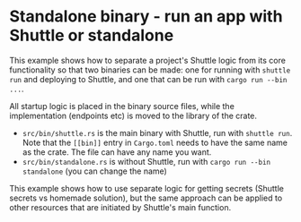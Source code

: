# Standalone binary - run an app with Shuttle or standalone

This example shows how to separate a project's Shuttle logic from its core functionality so that two binaries can be made: one for running with `shuttle run` and deploying to Shuttle, and one that can be run with `cargo run --bin ...`.

All startup logic is placed in the binary source files, while the implementation (endpoints etc) is moved to the library of the crate.

- `src/bin/shuttle.rs` is the main binary with Shuttle, run with `shuttle run`. Note that the `[[bin]]` entry in `Cargo.toml` needs to have the same name as the crate. The file can have any name you want.
- `src/bin/standalone.rs` is without Shuttle, run with `cargo run --bin standalone` (you can change the name)

This example shows how to use separate logic for getting secrets (Shuttle secrets vs homemade solution), but the same approach can be applied to other resources that are initiated by Shuttle's main function.
